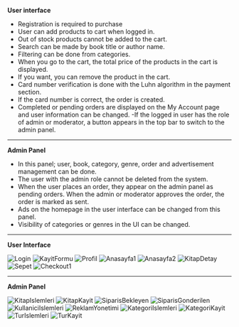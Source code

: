   **User interface**
- Registration is required to purchase
- User can add products to cart when logged in.
- Out of stock products cannot be added to the cart.
- Search can be made by book title or author name.
- Filtering can be done from categories.
- When you go to the cart, the total price of the products in the cart is displayed.
- If you want, you can remove the product in the cart.
- Card number verification is done with the Luhn algorithm in the payment section.
- If the card number is correct, the order is created.
- Completed or pending orders are displayed on the My Account page and user information can be changed.
-If the logged in user has the role of admin or moderator, a button appears in the top bar to switch to the admin panel.

---------------------------------------------------------------------------------------------------------------------------------------------------------------------------------

  **Admin Panel**
- In this panel; user, book, category, genre, order and advertisement management can be done.
- The user with the admin role cannot be deleted from the system.
- When the user places an order, they appear on the admin panel as pending orders. When the admin or moderator approves the order, the order is marked as sent.
- Ads on the homepage in the user interface can be changed from this panel.
- Visibility of categories or genres in the UI can be changed.

---------------------------------------------------------------------------------------------------------------------------------------------------------------------------------

**User Interface**

![Login](https://user-images.githubusercontent.com/81382160/126084033-9430df95-77d8-40c6-9cd8-d859b740334e.png)
![KayitFormu](https://user-images.githubusercontent.com/81382160/126084045-37fd8c06-c960-4e7b-8600-5aea8eb9f78c.png)
![Profil](https://user-images.githubusercontent.com/81382160/126084074-3bef1b23-28d0-4ef8-a745-3945de766bdf.png)
![Anasayfa1](https://user-images.githubusercontent.com/81382160/126084082-110dbf12-7902-4429-9688-1339af98315a.png)
![Anasayfa2](https://user-images.githubusercontent.com/81382160/126084086-32458e07-f90d-4e0d-b9d4-ffa104a415de.png)
![KitapDetay](https://user-images.githubusercontent.com/81382160/126084235-14f1e6f7-fbe6-412f-85a3-6dc7ce625538.png)
![Sepet](https://user-images.githubusercontent.com/81382160/126084090-a444642a-85d5-447d-ad98-96092db9f6be.png)
![Checkout1](https://user-images.githubusercontent.com/81382160/126084101-f49d96db-bccb-4ab6-a481-1613f6568b49.png)

---------------------------------------------------------------------------------------------------------------------------------------------------------------------------------

**Admin Panel**

![KitapIslemleri](https://user-images.githubusercontent.com/81382160/126084116-7596d079-3ad1-4554-8905-16a19cd4342d.png)
![KitapKayit](https://user-images.githubusercontent.com/81382160/126084124-3e0c6bba-4062-490c-9db0-92c0b5e99e69.png)
![SiparisBekleyen](https://user-images.githubusercontent.com/81382160/126084136-7e955540-2bcc-450a-9193-19fc6512d1d2.png)
![SiparisGonderilen](https://user-images.githubusercontent.com/81382160/126084137-ab648ed0-712d-4665-a27f-45b2b5efe30a.png)
![KullaniciIslemleri](https://user-images.githubusercontent.com/81382160/126084140-94ef1069-8905-4983-a113-f84f526a4280.png)
![ReklamYonetimi](https://user-images.githubusercontent.com/81382160/126084141-9bc83b45-f4e4-43aa-807d-ba101b793585.png)
![KategoriIslemleri](https://user-images.githubusercontent.com/81382160/126084145-21fcb40b-7898-407d-9fe0-5e13c5897fa7.png)
![KategoriKayit](https://user-images.githubusercontent.com/81382160/126084146-83c89ba4-8921-4014-9635-894c80dd4bec.png)
![TurIslemleri](https://user-images.githubusercontent.com/81382160/126084151-94d32143-6829-4102-a475-134b08a84234.png)
![TurKayit](https://user-images.githubusercontent.com/81382160/126084152-a485816c-6355-4bf2-a472-5f7352a042fd.png)
